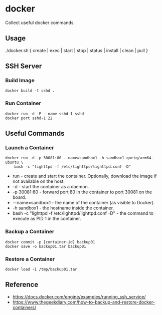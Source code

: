 # docker
Collect useful docker commands.

## Usage
./docker.sh { create | exec | start | stop | status | install | clean | pull }

## SSH Server

### Build Image
```
docker build -t sshd .
```

### Run Container
```
docker run -d -P --name sshd-1 sshd
docker port sshd-1 22
```

## Useful Commands
### Launch a Container
```
docker run -d -p 30081:80 --name=sandbox1 -h sandbox1 qoriq/arm64-ubuntu \
    bash -c "lighttpd -f /etc/lighttpd/lighttpd.conf -D"
```
- run - create and start the container. Optionally, download the image if not available on the host.
- -d - start the container as a daemon.
- -p 30081:80 - forward port 80 in the container to port 30081 on the board.
- --name=sandbox1 - the name of the container (as visible to Docker).
- -h sandbox1 - the hostname inside the container.
- bash -c "lighttpd -f /etc/lighttpd/lighttpd.conf -D" - the command to execute as PID 1 in the container.

### Backup a Container
```
docker commit -p [container-id] backup01
docker save -o backup01.tar backup01
```

### Restore a Container
```
docker load -i /tmp/backup01.tar
```


## Reference
- https://docs.docker.com/engine/examples/running_ssh_service/
- https://www.thegeekdiary.com/how-to-backup-and-restore-docker-containers/
